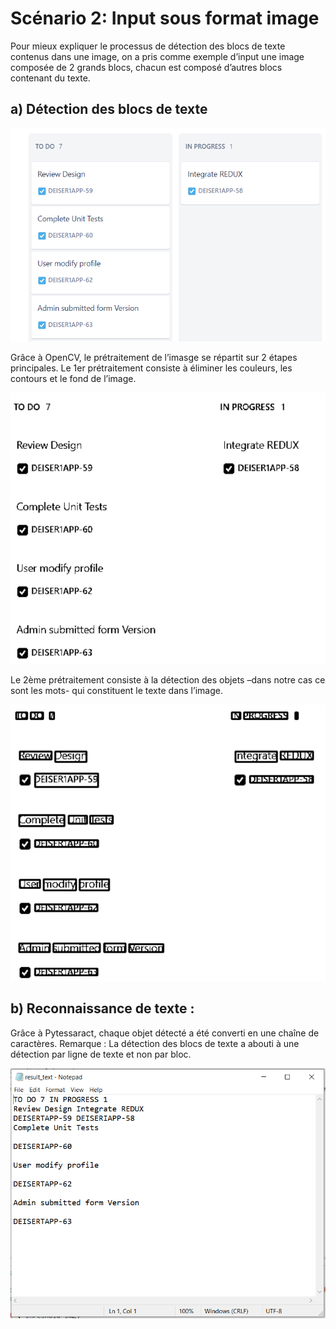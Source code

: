 # Scénario 2: Input sous format image

Pour mieux expliquer le processus de détection des blocs de texte contenus dans une image, on a pris comme exemple d’input une image composée de 2 grands blocs, chacun est composé d’autres blocs contenant du texte.
## a)	Détection des blocs de texte

![](images/01_Input.png)

Grâce à OpenCV, le prétraitement de l’imasge se répartit sur 2 étapes principales.
Le 1er prétraitement consiste à éliminer les couleurs, les contours et le fond de l’image.
 
![](images/02_Etape_1_preprocessing.png)

Le 2ème prétraitement consiste à la détection des objets –dans notre cas ce sont les mots- qui constituent le texte dans l’image. 
 
![](images/03_Etape_2_preprocessing.png)

## b)	Reconnaissance de texte :
Grâce à Pytessaract, chaque objet détecté a été converti en une chaîne de caractères.
Remarque :  La détection des blocs de texte a abouti à une détection par ligne de texte et non par bloc.
 
![](images/04_Output.png)
